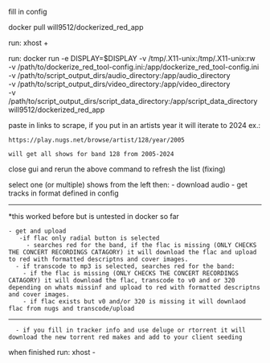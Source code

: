 


fill in config

docker pull will9512/dockerized_red_app

run:
    xhost +

run:
    docker run -e DISPLAY=$DISPLAY -v /tmp/.X11-unix:/tmp/.X11-unix:rw \
    -v /path/to/dockerize_red_tool-config.ini:/app/dockerize_red_tool-config.ini \
    -v /path/to/script_output_dirs/audio_directory:/app/audio_directory \
    -v /path/to/script_output_dirs/video_directory:/app/video_directory \
    -v /path/to/script_output_dirs/script_data_directory:/app/script_data_directory \
    will9512/dockerized_red_app

paste in links to scrape, if you put in an artists year it will iterate to 2024 ex.:

    https://play.nugs.net/browse/artist/128/year/2005
    
    will get all shows for band 128 from 2005-2024


close gui and rerun the above command to refresh the list (fixing)


select one (or multiple) shows from the left then:
    - download audio - get tracks in format defined in config
*************************************************************************************************
*this worked before but is untested in docker so far

    - get and upload 
       -if flac only radial button is selected
         - searches red for the band, if the flac is missing (ONLY CHECKS THE CONCERT RECORDINGS CATAGORY) it will download the flac and upload to red with formatted descriptns and cover images. 
      - if transcode to mp3 is selected, searches red for the band:
        - if the flac is missing (ONLY CHECKS THE CONCERT RECORDINGS CATAGORY) it will download the flac, transcode to v0 and or 320 depending on whats missinf and upload to red with formatted descriptns and cover images.
        - if flac exists but v0 and/or 320 is missing it will downlaod flac from nugs and transcode/upload
*************************************************************************************************
      - if you fill in tracker info and use deluge or rtorrent it will download the new torrent red makes and add to your client seeding
    
when finished run:
    xhost -
